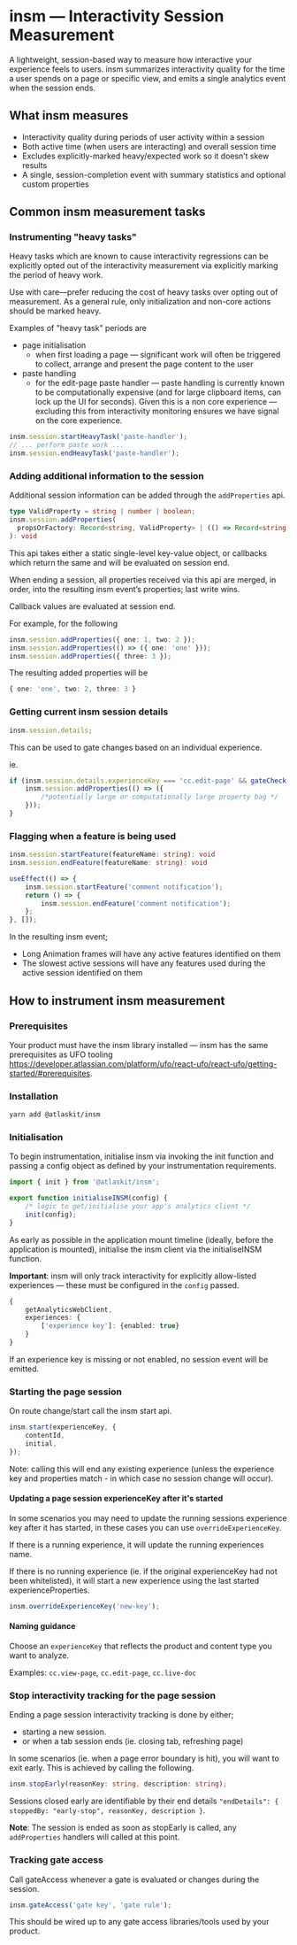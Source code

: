 # insm — Interactivity Session Measurement

A lightweight, session-based way to measure how interactive your experience feels to users. insm
summarizes interactivity quality for the time a user spends on a page or specific view, and emits a
single analytics event when the session ends.

## What insm measures

- Interactivity quality during periods of user activity within a session
- Both active time (when users are interacting) and overall session time
- Excludes explicitly-marked heavy/expected work so it doesn’t skew results
- A single, session-completion event with summary statistics and optional custom properties

## Common insm measurement tasks

### Instrumenting "heavy tasks"

Heavy tasks which are known to cause interactivity regressions can be explicitly opted out of the
interactivity measurement via explicitly marking the period of heavy work.

Use with care—prefer reducing the cost of heavy tasks over opting out of measurement. As a general
rule, only initialization and non-core actions should be marked heavy.

Examples of "heavy task" periods are

- page initialisation
  - when first loading a page — significant work will often be triggered to collect, arrange and
    present the page content to the user
- paste handling
  - for the edit-page paste handler — paste handling is currently known to be computationally
    expensive (and for large clipboard items, can lock up the UI for seconds). Given this is a non
    core experience — excluding this from interactivity monitoring ensures we have signal on the
    core experience.

```ts
insm.session.startHeavyTask('paste-handler');
// ... perform paste work ...
insm.session.endHeavyTask('paste-handler');
```

### Adding additional information to the session

Additional session information can be added through the `addProperties` api.

```ts
type ValidProperty = string | number | boolean;
insm.session.addProperties(
  propsOrFactory: Record<string, ValidProperty> | (() => Record<string, ValidProperty>)
): void
```

This api takes either a static single-level key-value object, or callbacks which return the same and
will be evaluated on session end.

When ending a session, all properties received via this api are merged, in order, into the resulting
insm event’s properties; last write wins.

Callback values are evaluated at session end.

For example, for the following

```ts
insm.session.addProperties({ one: 1, two: 2 });
insm.session.addProperties(() => ({ one: 'one' }));
insm.session.addProperties({ three: 3 });
```

The resulting added properties will be

```ts
{ one: 'one', two: 2, three: 3 }
```

### Getting current insm session details

```ts
insm.session.details;
```

This can be used to gate changes based on an individual experience.

ie.

```ts
if (insm.session.details.experienceKey === 'cc.edit-page' && gateCheck()) {
	insm.session.addProperties(() => ({
		/*potentially large or computationally large property bag */
	}));
}
```

### Flagging when a feature is being used

```ts
insm.session.startFeature(featureName: string): void
insm.session.endFeature(featureName: string): void
```

```ts
useEffect(() => {
	insm.session.startFeature('comment notification');
	return () => {
		insm.session.endFeature('comment notification');
	};
}, []);
```

In the resulting insm event;

- Long Animation frames will have any active features identified on them
- The slowest active sessions will have any features used during the active session identified on
  them

## How to instrument insm measurement

### Prerequisites

Your product must have the insm library installed — insm has the same prerequisites as UFO tooling
https://developer.atlassian.com/platform/ufo/react-ufo/react-ufo/getting-started/#prerequisites.

### Installation

```sh
yarn add @atlaskit/insm
```

### Initialisation

To begin instrumentation, initialise insm via invoking the init function and passing a config object
as defined by your instrumentation requirements.

```ts
import { init } from '@atlaskit/insm';

export function initialiseINSM(config) {
	/* logic to get/initialise your app's analytics client */
	init(config);
}
```

As early as possible in the application mount timeline (ideally, before the application is mounted),
initialise the insm client via the initialiseINSM function.

**Important**: insm will only track interactivity for explicitly allow-listed experiences — these
must be configured in the `config` passed.

```ts
{
	getAnalyticsWebClient,
	experiences: {
		['experience key']: {enabled: true}
	}
}
```

If an experience key is missing or not enabled, no session event will be emitted.

### Starting the page session

On route change/start call the insm start api.

```ts
insm.start(experienceKey, {
	contentId,
	initial,
});
```

Note: calling this will end any existing experience (unless the experience key and properties
match - in which case no session change will occur).

#### Updating a page session experienceKey after it's started

In some scenarios you may need to update the running sessions experience key after it has started,
in these cases you can use `overrideExperienceKey`.

If there is a running experience, it will update the running experiences name.

If there is no running experience (ie. if the original experienceKey had not been whitelisted), it
will start a new experience using the last started experienceProperties.

```ts
insm.overrideExperienceKey('new-key');
```

#### Naming guidance

Choose an `experienceKey` that reflects the product and content type you want to analyze.

Examples: `cc.view-page`, `cc.edit-page`, `cc.live-doc`

### Stop interactivity tracking for the page session

Ending a page session interactivity tracking is done by either;

- starting a new session.
- or when a tab session ends (ie. closing tab, refreshing page)

In some scenarios (ie. when a page error boundary is hit), you will want to exit early. This is
achieved by calling the following.

```ts
insm.stopEarly(reasonKey: string, description: string);
```

Sessions closed early are identifiable by their end details
`"endDetails": { stoppedBy: "early-stop", reasonKey, description }`.

**Note**: The session is ended as soon as stopEarly is called, any `addProperties` handlers will
called at this point.

### Tracking gate access

Call gateAccess whenever a gate is evaluated or changes during the session.

```ts
insm.gateAccess('gate key', 'gate rule');
```

This should be wired up to any gate access libraries/tools used by your product.
